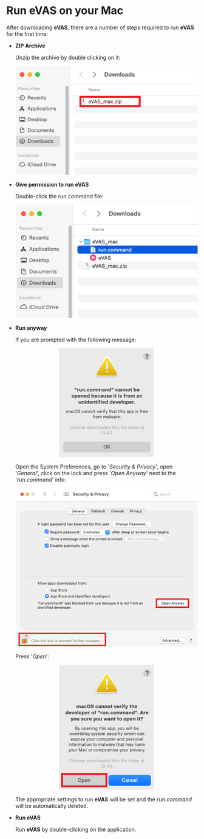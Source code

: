 # Run eVAS on your Mac

After downloading **eVAS**, there are a number of steps required to run **eVAS** for the first time:

- **ZIP Archive**

    Unzip the archive by double clicking on it:

    <p align="center">
        <img src="images/archive.png?raw=true" width="500"/>
    </p>

- **Give permission to run eVAS**

    Double-click the run command file:
    <p align="center">
        <img src="images/run_command.png?raw=true" width="500"/>
    </p>

- **Run anyway**

    If you are prompted with the following message:
    <p align="center">
        <img src="images/cannot_open.png?raw=true" width="250"/>
    </p>

    Open the System Preferences, go to '*Security & Privacy*', open '*General*', click on the lock and press '*Open Anyway*' next to the '*run.command*' info:
    <p align="center">
        <img src="images/open_anyway.png?raw=true" width="500"/>
    </p>

    Press '*Open*':
    <p align="center">
        <img src="images/open_run_command.png?raw=true" width="250"/>
    </p>

    The appropriate settings to run **eVAS** will be set and the *run.command* will be automatically deleted.

- **Run eVAS**
  
    Run **eVAS** by double-clicking on the application.